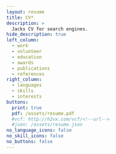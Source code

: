 ```yaml
---
layout: resume
title: CV*
description: >
  Jacks CV for search engines.
hide_description: true
left_column:
  - work
  - volunteer
  - education
  - awards
  - publications
  - references
right_column:
  - languages
  - skills
  - interests
buttons:
  print: true
  pdf: /assets/resume.pdf
  #vcf: http://h2vx.com/vcf/<!--url-->
  #json: /assets/resume.json
no_language_icons: false
no_skill_icons: false
no_buttons: false
---
```

